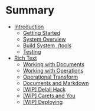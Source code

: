 # Summary

- [Introduction](./intro.md)
  - [Getting Started](./getting-started.md)
  - [System Overview](./intro-system.md)
  - [Build System ./tools](./intro-x.md)
  - [Testing](./intro-testing.md)
- [Rich Text](./rtf.md)
  - [Working with Documents](./working-with-documents.md)
  - [Working with Operations](./working-with-operations.md)
  - [Operational Transform](./rtf-ot.md)
  - [Documents and Markdown](./markdown.md)
  - [[WIP] Delall Hack](./diary-delall.md)
  - [[WIP] Carets and You](./diary-carets.md)
  - [[WIP] Deploying](./deploying.md)

